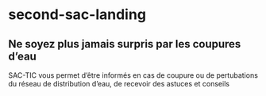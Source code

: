# second-sac-landing
## Ne soyez plus jamais surpris par les coupures d’eau
SAC-TIC vous permet d’être informés en cas de coupure ou de pertubations du réseau de distribution d’eau, de recevoir des astuces et conseils